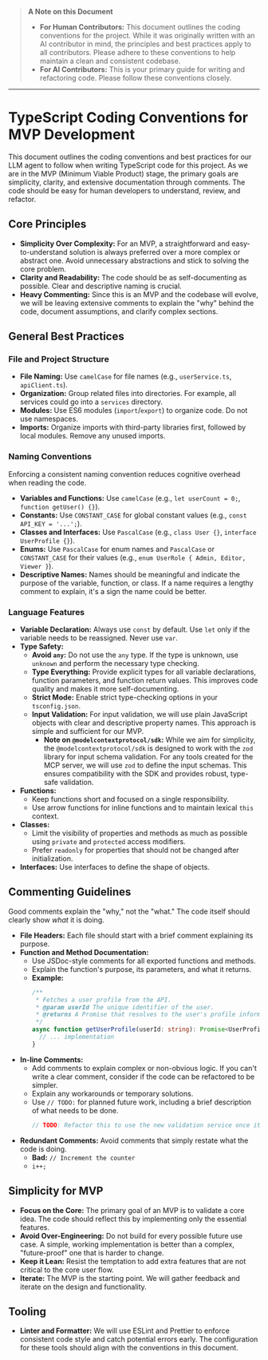 > **A Note on this Document**
>
> *   **For Human Contributors:** This document outlines the coding conventions for the project. While it was originally written with an AI contributor in mind, the principles and best practices apply to all contributors. Please adhere to these conventions to help maintain a clean and consistent codebase.
> *   **For AI Contributors:** This is your primary guide for writing and refactoring code. Please follow these conventions closely.

---

# TypeScript Coding Conventions for MVP Development

This document outlines the coding conventions and best practices for our LLM agent to follow when writing TypeScript code for this project. As we are in the MVP (Minimum Viable Product) stage, the primary goals are simplicity, clarity, and extensive documentation through comments. The code should be easy for human developers to understand, review, and refactor.

## Core Principles

*   **Simplicity Over Complexity:** For an MVP, a straightforward and easy-to-understand solution is always preferred over a more complex or abstract one. Avoid unnecessary abstractions and stick to solving the core problem.
*   **Clarity and Readability:** The code should be as self-documenting as possible. Clear and descriptive naming is crucial.
*   **Heavy Commenting:** Since this is an MVP and the codebase will evolve, we will be leaving extensive comments to explain the "why" behind the code, document assumptions, and clarify complex sections.

## General Best Practices

### File and Project Structure

*   **File Naming:** Use `camelCase` for file names (e.g., `userService.ts`, `apiClient.ts`).
*   **Organization:** Group related files into directories. For example, all services could go into a `services` directory.
*   **Modules:** Use ES6 modules (`import`/`export`) to organize code. Do not use namespaces.
*   **Imports:** Organize imports with third-party libraries first, followed by local modules. Remove any unused imports.

### Naming Conventions

Enforcing a consistent naming convention reduces cognitive overhead when reading the code.

*   **Variables and Functions:** Use `camelCase` (e.g., `let userCount = 0;`, `function getUser() {}`).
*   **Constants:** Use `CONSTANT_CASE` for global constant values (e.g., `const API_KEY = '...';`).
*   **Classes and Interfaces:** Use `PascalCase` (e.g., `class User {}`, `interface UserProfile {}`).
*   **Enums:** Use `PascalCase` for enum names and `PascalCase` or `CONSTANT_CASE` for their values (e.g., `enum UserRole { Admin, Editor, Viewer }`).
*   **Descriptive Names:** Names should be meaningful and indicate the purpose of the variable, function, or class. If a name requires a lengthy comment to explain, it's a sign the name could be better.

### Language Features

*   **Variable Declaration:** Always use `const` by default. Use `let` only if the variable needs to be reassigned. Never use `var`.
*   **Type Safety:**
    *   **Avoid `any`:** Do not use the `any` type. If the type is unknown, use `unknown` and perform the necessary type checking.
    *   **Type Everything:** Provide explicit types for all variable declarations, function parameters, and function return values. This improves code quality and makes it more self-documenting.
    *   **Strict Mode:** Enable strict type-checking options in your `tsconfig.json`.
    *   **Input Validation:** For input validation, we will use plain JavaScript objects with clear and descriptive property names. This approach is simple and sufficient for our MVP.
        *   **Note on `@modelcontextprotocol/sdk`:** While we aim for simplicity, the `@modelcontextprotocol/sdk` is designed to work with the `zod` library for input schema validation. For any tools created for the MCP server, we will use `zod` to define the input schemas. This ensures compatibility with the SDK and provides robust, type-safe validation.
*   **Functions:**
    *   Keep functions short and focused on a single responsibility.
    *   Use arrow functions for inline functions and to maintain lexical `this` context.
*   **Classes:**
    *   Limit the visibility of properties and methods as much as possible using `private` and `protected` access modifiers.
    *   Prefer `readonly` for properties that should not be changed after initialization.
*   **Interfaces:** Use interfaces to define the shape of objects.

## Commenting Guidelines

Good comments explain the "why," not the "what." The code itself should clearly show *what* it is doing.

*   **File Headers:** Each file should start with a brief comment explaining its purpose.
*   **Function and Method Documentation:**
    *   Use JSDoc-style comments for all exported functions and methods.
    *   Explain the function's purpose, its parameters, and what it returns.
    *   **Example:**
        ```typescript
        /**
         * Fetches a user profile from the API.
         * @param userId The unique identifier of the user.
         * @returns A Promise that resolves to the user's profile information.
         */
        async function getUserProfile(userId: string): Promise<UserProfile> {
          // ... implementation
        }
        ```
*   **In-line Comments:**
    *   Add comments to explain complex or non-obvious logic. If you can't write a clear comment, consider if the code can be refactored to be simpler.
    *   Explain any workarounds or temporary solutions.
    *   Use `// TODO:` for planned future work, including a brief description of what needs to be done.
        ```typescript
        // TODO: Refactor this to use the new validation service once it's available.
        ```
*   **Redundant Comments:** Avoid comments that simply restate what the code is doing.
    *   **Bad:** `// Increment the counter`
    *   `i++;`

## Simplicity for MVP

*   **Focus on the Core:** The primary goal of an MVP is to validate a core idea. The code should reflect this by implementing only the essential features.
*   **Avoid Over-Engineering:** Do not build for every possible future use case. A simple, working implementation is better than a complex, "future-proof" one that is harder to change.
*   **Keep it Lean:** Resist the temptation to add extra features that are not critical to the core user flow.
*   **Iterate:** The MVP is the starting point. We will gather feedback and iterate on the design and functionality.

## Tooling

*   **Linter and Formatter:** We will use ESLint and Prettier to enforce consistent code style and catch potential errors early. The configuration for these tools should align with the conventions in this document.